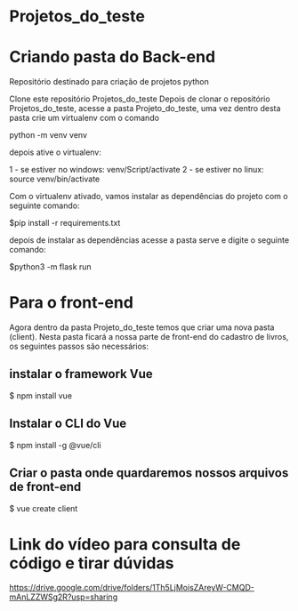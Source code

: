 # Projetos_do_teste

# Criando pasta do Back-end

Repositório destinado para criação de projetos python

 Clone este repositório Projetos_do_teste Depois de clonar o repositório Projetos_do_teste, acesse a pasta Projeto_do_teste, uma vez dentro desta pasta crie um virtualenv com o comando 
 
python -m venv venv
 
 depois ative o virtualenv:

 1 - se estiver no windows: venv/Script/activate
 2 - se estiver no linux: source venv/bin/activate

 Com o virtualenv ativado, vamos instalar as dependências do projeto com o seguinte comando:

$pip install -r requirements.txt

depois de instalar as dependências acesse a pasta serve
e digite o seguinte comando: 

$python3 -m flask run

# Para o front-end
Agora dentro da pasta Projeto_do_teste temos que criar uma nova pasta (client). Nesta pasta ficará a nossa parte de front-end do cadastro de livros, os seguintes passos são necessários:

## instalar o framework Vue
$ npm install vue

## Instalar o CLI do Vue
 $ npm install -g @vue/cli

## Criar o pasta onde quardaremos nossos arquivos de front-end
$ vue create client

# Link do vídeo para consulta de código e tirar dúvidas
https://drive.google.com/drive/folders/1Th5LjMoisZAreyW-CMQD-mAnLZZWSg2R?usp=sharing

